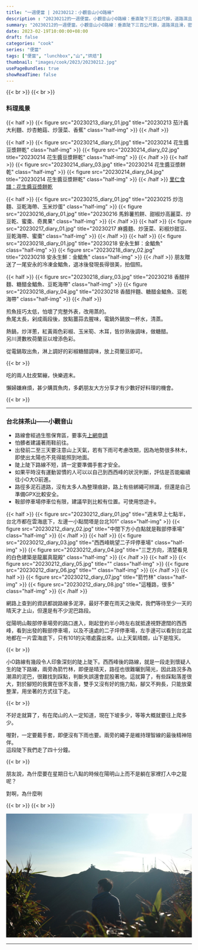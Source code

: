 ```yaml
---
title: "一週便當 | 20230212：小觀音山小O路線"
description : "20230212的一週便當。小觀音山小O路線：垂直陡下三百公尺餘，道路濕且滑，密集使用大腿肌肉煞車緩衝，訓練能量已滿。"
summary: "20230212的一週便當。小觀音山小O路線：垂直陡下三百公尺餘，道路濕且滑，密集使用大腿肌肉煞車緩衝，訓練能量已滿。"
date: 2023-02-19T10:00:00+08:00
draft: false
categories: "cook"
series: "便當"
tags: ["便當", "lunchbox","山","烘焙"]
thumbnail: "images/cook/2023/20230212.jpg"
usePageBundles: true
showReadTime: false
---
```


{{< br >}}
{{< br >}}
### 料理風景
{{< half >}}
{{< figure src="20230213_diary_01.jpg" title="20230213 茄汁義大利麵、炒杏鮑菇、炒菠菜、香蕉" class="half-img" >}}
{{< /half >}}

{{< half >}}
{{< figure src="20230214_diary_01.jpg" title="20230214 花生醬豆漿餅乾" class="half-img" >}}
{{< figure src="20230214_diary_02.jpg" title="20230214 花生醬豆漿餅乾" class="half-img" >}}
{{< /half >}}
{{< half >}}
{{< figure src="20230214_diary_03.jpg" title="20230214 花生醬豆漿餅乾" class="half-img" >}}
{{< figure src="20230214_diary_04.jpg" title="20230214 花生醬豆漿餅乾" class="half-img" >}}
{{< /half >}}
[里仁食譜：花生醬豆漿餅乾](https://www.leezen.com.tw/article_organic.php?id=1392)

{{< half >}}
{{< figure src="20230215_diary_01.jpg" title="20230215 炒泡麵、豆乾海帶、玉米炒蛋" class="half-img" >}}
{{< figure src="20230216_diary_01.jpg" title="20230216 馬鈴薯煎餅、甜椒炒高麗菜、炒豆乾、蜜棗、奇異果" class="half-img" >}}
{{< /half >}}
{{< half >}}
{{< figure src="20230217_diary_01.jpg" title="20230217 麻醬麵、炒菠菜、彩椒炒甜豆、豆乾海帶、蜜棗" class="half-img" >}}
{{< /half >}}
{{< half >}}
{{< figure src="20230218_diary_01.jpg" title="20230218 安永生鮮：金鯧魚" class="half-img" >}}
{{< figure src="20230218_diary_02.jpg" title="20230218 安永生鮮：金鯧魚" class="half-img" >}}
{{< /half >}}
朋友贈送了一尾安永的冷凍金鯧魚，退冰後發現長得很美，拍個照。

{{< half >}}
{{< figure src="20230218_diary_03.jpg" title="20230218 香醋拌麵、糖醋金鯧魚、豆乾海帶" class="half-img" >}}
{{< figure src="20230218_diary_04.jpg" title="20230218 香醋拌麵、糖醋金鯧魚、豆乾海帶" class="half-img" >}}
{{< /half >}}

煎魚技巧太低，怕壞了完整外表，改用蒸的。
\
魚尾太長，剁成兩段後，放點薑蒜去腥味，電鍋外鍋放一杯水，清蒸。

熱鍋，炒洋蔥，紅黃兩色彩椒、玉米筍、木耳，皆炒熟後調味，做糖醋。
\
另川燙數枚荷蘭豆以增添色彩。

從電鍋取出魚，淋上調好的彩椒糖醋調味，放上荷蘭豆即可。

{{< br >}}

吃的兩人肚皮緊繃，快樂週末。

懶婦嫌麻煩，甚少購買魚肉，多虧朋友大方分享才有少數好好料理的機會。

{{< br >}}

---

### 台北抹茶山——小觀音山

- 路線會經過生態保育區，要事先[上網申請](https://applyweb.ymsnp.gov.tw/members/index.php?mode=sign_in)
- 怕髒者建議著雨鞋前往。
- 出發前二至三天要注意山上天氣，若有下雨可考慮改期，因為地勢很多林木，即使出太陽也不見得能照到地面。
- 陡上陡下路線不短，請一定要準備手套才安全。
- 如果平時沒有運動習慣的人可以以自己到西西峰的狀況判斷，評估是否能繼續往小O大O前進。
- 路徑多泥石道路，沒有太多人為整理痕跡，路上有些綁繩可辨識，但還是自己準備GPX比較安全。
- 鞍部停車場停車位有限，建議早到比較有位置。可使用悠遊卡。

{{< half >}}
{{< figure src="20230212_diary_01.jpg" title="週末早上七點半，台北市都在雲海底下，左邊一小點間塔是台北101" class="half-img" >}}
{{< figure src="20230212_diary_02.jpg" title="中間下方小白點就是鞍部停車場" class="half-img" >}}
{{< /half >}}
{{< half >}}
{{< figure src="20230212_diary_03.jpg" title="西西峰眺望二子坪停車場" class="half-img" >}}
{{< figure src="20230212_diary_04.jpg" title="三芝方向，清楚看見的白色建築是龍巖真龍殿" class="half-img" >}}
{{< /half >}}
{{< half >}}
{{< figure src="20230212_diary_05.jpg" title="" class="half-img" >}}
{{< figure src="20230212_diary_06.jpg" title="" class="half-img" >}}
{{< /half >}}
{{< half >}}
{{< figure src="20230212_diary_07.jpg" title="箭竹林" class="half-img" >}}
{{< figure src="20230212_diary_08.jpg" title="這種路，很多" class="half-img" >}}
{{< /half >}}

網路上查到的資訊都說路線多泥濘，最好不要在雨天之後爬，我們等待至少一天的晴天才上山，但還是有不少泥巴路段。

從陽明山鞍部停車場旁的路口進入，剛起登約半小時左右就抵達視野遼闊的西西峰，看到出發的鞍部停車場，以及不遠處的二子坪停車場，左手邊可以看到台北盆地都在一片雲海底下，只有101的尖塔處露出來。山上天氣晴朗，山下是陰天。

{{< br >}}

小O路線有幾段令人印象深刻的陡上陡下。西西峰後的路線，就是一段走到懷疑人生的陡下路線，兩旁為箭竹林，即便是晴天，路徑也很難曬到陽光，因此路況多為潮濕的泥巴，很難找到踩點，判斷失誤還會屁股著地。這就算了，有些踩點落差很大，對於腳短的我實在很不友善，雙手又沒有好的施力點，腳又不夠長，只能放棄整潔，用坐著的方式往下走。

{{< br >}}

不好走就算了，有在爬山的人一定知道，現在下坡多少，等等大概就要往上爬多少。

喔對，一定要戴手套，即便沒有下雨也要。兩旁的繩子是維持理智線的最後精神陪伴。
\
這段陡下我們走了四十分鐘。

{{< br >}}

朋友說，為什麼要在星期日七八點的時候在陽明山上而不是躺在家裡打人中之龍呢？

對啊，為什麼咧

{{< br >}}
{{< br >}}

![那面黑黑的山坡就是「台北抹茶山」，我們抵達的時間點剛好背光，看不見。(雖然不重要還是說明一下，照片是同行的友人)](20230212_diary_09.jpg)



---
